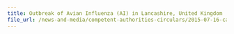 ```yaml
---
title: Outbreak of Avian Influenza (AI) in Lancashire, United Kingdom 
file_url: /news-and-media/competent-authorities-circulars/2015-07-16-ca.pdf
---
```

